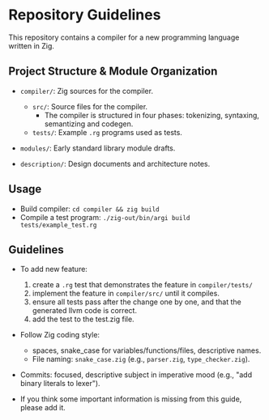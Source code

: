 # Repository Guidelines

This repository contains a compiler for a new programming language written in Zig.


## Project Structure & Module Organization

- `compiler/`: Zig sources for the compiler.
    - `src/`: Source files for the compiler.
        - The compiler is structured in four phases:
        tokenizing, syntaxing, semantizing and codegen.
    - `tests/`: Example `.rg` programs used as tests.

- `modules/`: Early standard library module drafts.

- `description/`: Design documents and architecture notes.


## Usage

- Build compiler: `cd compiler && zig build`
- Compile a test program: `./zig-out/bin/argi build tests/example_test.rg`


## Guidelines

- To add new feature:
    1. create a `.rg` test that demonstrates the feature in `compiler/tests/`
    2. implement the feature in `compiler/src/` until it compiles.
    3. ensure all tests pass after the change one by one, and that the generated llvm code is correct.
    4. add the test to the test.zig file.


- Follow Zig coding style:
    - spaces, snake_case for variables/functions/files, descriptive names.
    - File naming: `snake_case.zig` (e.g., `parser.zig`, `type_checker.zig`).

- Commits: focused, descriptive subject in imperative mood (e.g., "add binary literals to lexer").

- If you think some important information is missing from this guide, please add it.

